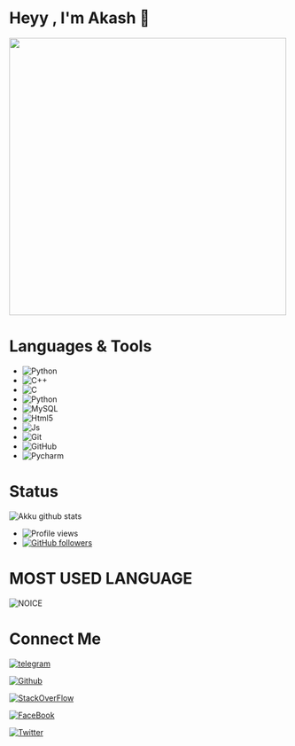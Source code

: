 # Heyy , I'm Akash 👋
<img align='centre' src='https://media0.giphy.com/media/Lny6Rw04nsOOc/giphy.gif?cid=ecf05e47cr114b04dsq6nuni6v5kd0907p2a50srubephaqn&rid=giphy.gif' width='500"'>

# Languages & Tools

- ![Python](https://img.shields.io/badge/Python-000000?style=for-the-badge&logo=python)&nbsp;&nbsp;
- ![C++](https://img.shields.io/badge/-c++-black?logo=c%2B%2B&style=for-the-badge)&nbsp;&nbsp;
- ![C](https://img.shields.io/badge/C-000000?style=for-the-badge&logo=c)&nbsp;&nbsp;
- ![Python](https://img.shields.io/badge/Django-000000?style=for-the-badge&logo=Django)&nbsp;&nbsp;
- ![MySQL](https://img.shields.io/badge/MYSQL-000000?style=for-the-badge&logo=mysql)&nbsp;&nbsp;
- ![Html5](https://img.shields.io/badge/HTML5-000000?style=for-the-badge&logo=html5)&nbsp;&nbsp;
- ![Js](https://img.shields.io/badge/JS-000000?style=for-the-badge&logo=javascript)&nbsp;&nbsp;
- ![Git](https://img.shields.io/badge/Git-000000?style=for-the-badge&logo=git)&nbsp;&nbsp;
- ![GitHub](https://img.shields.io/badge/GitHUb-000000?style=for-the-badge&logo=github)&nbsp;&nbsp;
- ![Pycharm](https://img.shields.io/badge/PYcharm-000000?style=for-the-badge&logo=pycharm)&nbsp;&nbsp;

# Status

![Akku github stats](https://github-readme-stats.vercel.app/api?username=AkkuPY&show_icons=true&theme=midnight-purple)
- ![Profile views](https://gpvc.arturio.dev/AkkuPY)
- [![GitHub followers](https://img.shields.io/github/followers/AkkuPY?label=Follow&style=social)](https://github.com/login?return_to=%2FAkkuPY)
# MOST USED LANGUAGE

![NOICE](https://github-readme-stats.vercel.app/api/top-langs/?username=AkkuPY&theme=blue-green)

# Connect Me

[![telegram](https://img.shields.io/badge/Akku-000000?style=for-the-badge&logo=telegram)](https://t.me/Akku_Legend)

[![Github](https://img.shields.io/badge/AkkuPY-000000?style=for-the-badge&logo=github)](https://github.com/AkkuPY)

[![StackOverFlow](https://img.shields.io/badge/Akku-000000?style=for-the-badge&logo=stackoverflow)](https://stackoverflow.com/users/15147185/akku)

[![FaceBook](https://img.shields.io/badge/Akash-000000?style=for-the-badge&logo=facebook)](https://www.facebook.com/profile.php?id=100008157606404)

[![Twitter](https://img.shields.io/badge/Akash-000000?style=for-the-badge&logo=twitter)](https://twitter.com/AkkuYT1001)
